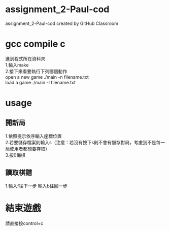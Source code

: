 # assignment_2-Paul-cod
assignment_2-Paul-cod created by GitHub Classroom
# gcc compile c 
進到程式所在資料夾  
1.輸入make  
2.接下來看要執行下列哪個動作  
open a new game ./main -n filename.txt  
load a game ./main -l filename.txt
# usage
## 開新局
1.依照提示依序輸入座標位置  
2.若要儲存檔案則輸入s（注意：若沒有按下s則不會有儲存對局，考慮到不是每一局使用者都想要存取）  
3.按0悔棋
## 讀取棋譜
1.輸入f往下一步 輸入b往回一步 

# 結束遊戲
請直接按control+c
